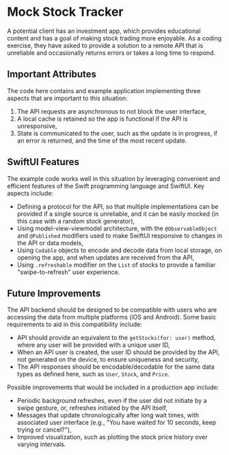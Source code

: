 # Mock Stock Tracker
 A potential client has an investment app, which provides educational content and has a goal of making stock trading more enjoyable. 
 As a coding exercise, they have asked to provide a solution to a remote API that is unreliable and occasionally returns errors or takes a long time to respond. 

## Important Attributes
 
 The code here contains and example application implementing three aspects that are important to this situation:
   1. The API requests are asynchronous to not block the user interface,
   2. A local cache is retained so the app is functional if the API is unresponsive,
   3. State is communicated to the user, such as the update is in progress, if an error is returned, and the time of the most recent update.

## SwiftUI Features
 
 The example code works well in this situation by leveraging convenient and efficient features of the Swift programming language and SwiftUI. 
 Key aspects include:
   - Defining a protocol for the API, so that multiple implementations can be provided if a single source is unreliable, and it can be easily mocked (in this case with a random stock generator),
   - Using model-view-viewmodel architecture, with the `@ObservableObject` and `@Published` modifiers used to make SwiftUI responsive to changes in the API or data models,
   - Using `Codable` objects to encode and decode data from local storage, on opening the app, and when updates are received from the API,
   - Using `.refreshable` modifier on the `List` of stocks to provide a familiar "swipe-to-refresh" user experience.

## Future Improvements

 The API backend should be designed to be compatible with users who are accessing the data from multiple platforms (iOS and Android). 
 Some basic requirements to aid in this compatibility include:
   - API should provide an equivalent to the `getStocks(for: user)` method, where any user will be provided with a unique user ID,
   - When an API user is created, the user ID should be provided by the API, not generated on the device, to ensure uniqueness and security,
   - The API responses should be encodable/decodable for the same data types as defined here, such as `User`, `Stock`, and `Price`.
 
 Possible improvements that would be included in a production app include:
   - Periodic background refreshes, even if the user did not initiate by a swipe gesture, or, refreshes initiated by the API itself,
   - Messages that update chronologically after long wait times, with associated user interface (e.g., "You have waited for 10 seconds, keep trying or cancel?"),
   - Improved visualization, such as plotting the stock price history over varying intervals.
